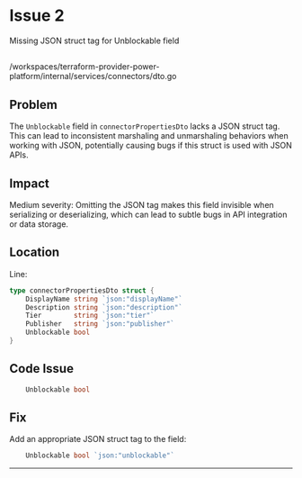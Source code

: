 # Issue 2

Missing JSON struct tag for Unblockable field

##

/workspaces/terraform-provider-power-platform/internal/services/connectors/dto.go

## Problem

The `Unblockable` field in `connectorPropertiesDto` lacks a JSON struct tag. This can lead to inconsistent marshaling and unmarshaling behaviors when working with JSON, potentially causing bugs if this struct is used with JSON APIs.

## Impact

Medium severity: Omitting the JSON tag makes this field invisible when serializing or deserializing, which can lead to subtle bugs in API integration or data storage.

## Location

Line:

```go
type connectorPropertiesDto struct {
	DisplayName string `json:"displayName"`
	Description string `json:"description"`
	Tier        string `json:"tier"`
	Publisher   string `json:"publisher"`
	Unblockable bool
}
```

## Code Issue

```go
	Unblockable bool
```

## Fix

Add an appropriate JSON struct tag to the field:

```go
	Unblockable bool `json:"unblockable"`
```

---
